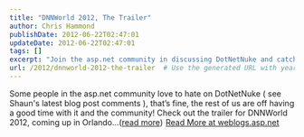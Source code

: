 ```yaml
---
title: "DNNWorld 2012, The Trailer"
author: Chris Hammond
publishDate: 2012-06-22T02:47:01
updateDate: 2012-06-22T02:47:01
tags: []
excerpt: "Join the asp.net community in discussing DotNetNuke and catch the latest on DNNWorld 2012 in Orlando."
url: /2012/dnnworld-2012-the-trailer  # Use the generated URL with year
---
```

Some people in the asp.net community love to hate on DotNetNuke ( see Shaun's latest blog post comments ), that’s fine, the rest of us are off having a good time with it and the community! Check out the trailer for DNNWorld 2012, coming up in Orlando...(<a href="https://weblogs.asp.net/christoc/archive/2012/06/22/dnnworld-2012-the-trailer.aspx">read more</a>)<img src="https://weblogs.asp.net/aggbug.aspx?PostID=8632166" width="1" height="1"> <a href="https://weblogs.asp.net/christoc/archive/2012/06/22/dnnworld-2012-the-trailer.aspx">Read More at weblogs.asp.net</a>

